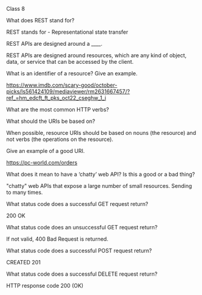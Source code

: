 Class 8 

What does REST stand for?

REST stands for  - Representational state transfer

REST APIs are designed around a ____.

REST APIs are designed around resources, which are any kind of object, data, or service that can be accessed by the client.

What is an identifier of a resource? Give an example.

https://www.imdb.com/scary-good/october-picks/ls561424109/mediaviewer/rm2631667457/?ref_=hm_edcft_ft_pks_oct22_cseghw_1_i


What are the most common HTTP verbs?


What should the URIs be based on?

When possible, resource URIs should be based on nouns (the resource) and not verbs (the operations on the resource).

Give an example of a good URI.

https://pc-world.com/orders

What does it mean to have a ‘chatty’ web API? Is this a good or a bad thing?

"chatty" web APIs that expose a large number of small resources. Sending to many times. 

What status code does a successful GET request return?


200 OK

What status code does an unsuccessful GET request return?


If not valid, 400 Bad Request is returned.

What status code does a successful POST request return?

CREATED 201


What status code does a successful DELETE request return?

HTTP response code 200 (OK)

